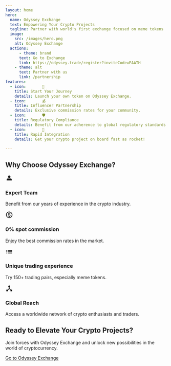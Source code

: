 ```yaml
---
layout: home
hero:
  name: Odyssey Exchange
  text: Empowering Your Crypto Projects
  tagline: Partner with world's first exchange focused on meme tokens
  image:
    src: /images/hero.png
    alt: Odyssey Exchange
  actions:
      - theme: brand
      text: Go to Exchange
      link: https://odyssey.trade/register?inviteCode=EAATH
    - theme: alt
      text: Partner with us
      link: /partnership
features:
  - icon:       💎
    title: Start Your Journey
    details: Launch your own token on Odyssey Exchange.
  - icon:       💰
    title: Influencer Partnership
    details: Exclusive commission rates for your community.
  - icon:       🛡️
    title: Regulatory Compliance
    details: Benefit from our adherence to global regulatory standards.
  - icon:       🚀
    title: Rapid Integration
    details: Get your crypto project on board fast as rocket!
    
---
```


<div class="why-choose-section">
  <h2>Why Choose Odyssey Exchange?</h2>
  <div class="feature-grid">
    <div class="feature-item">
      <div class="feature-icon">
        <svg xmlns="http://www.w3.org/2000/svg" viewBox="0 0 24 24" fill="currentColor" width="24" height="24">
          <path d="M12 11.25a3.75 3.75 0 100-7.5 3.75 3.75 0 000 7.5zM8 13a4 4 0 00-4 4v2h16v-2a4 4 0 00-4-4H8z"/>
        </svg>
      </div>
      <h3>Expert Team</h3>
      <p>Benefit from our years of experience in the crypto industry.</p>
    </div>
    <div class="feature-item">
      <div class="feature-icon">
        <svg xmlns="http://www.w3.org/2000/svg" viewBox="0 0 24 24" fill="currentColor" width="24" height="24">
          <path d="M12 2C6.48 2 2 6.48 2 12s4.48 10 10 10 10-4.48 10-10S17.52 2 12 2zm0 18c-4.41 0-8-3.59-8-8s3.59-8 8-8 8 3.59 8 8-3.59 8-8 8zm.31-8.86c-1.77-.45-2.34-.94-2.34-1.67 0-.84.79-1.43 2.1-1.43 1.38 0 1.9.66 1.94 1.64h1.71c-.05-1.34-.87-2.57-2.49-2.97V5H10.9v1.69c-1.51.32-2.72 1.3-2.72 2.81 0 1.79 1.49 2.69 3.66 3.21 1.95.46 2.34 1.15 2.34 1.87 0 .53-.39 1.39-2.1 1.39-1.6 0-2.23-.72-2.32-1.64H8.04c.1 1.7 1.36 2.66 2.86 2.97V19h2.34v-1.67c1.52-.29 2.72-1.16 2.73-2.77-.01-2.2-1.9-2.96-3.66-3.42z"/>
        </svg>
      </div>
      <h3>0% spot commission</h3>
      <p>Enjoy the best commission rates in the market.</p>
    </div>
    <div class="feature-item">
      <div class="feature-icon">
        <svg xmlns="http://www.w3.org/2000/svg" viewBox="0 0 24 24" fill="currentColor" width="24" height="24">
          <path d="M3 13h2v-2H3v2zm0 4h2v-2H3v2zm0-8h2V7H3v2zm4 4h14v-2H7v2zm0 4h14v-2H7v2zM7 7v2h14V7H7zm-4 6h2v-2H3v2zm0 4h2v-2H3v2zm0-8h2V7H3v2zm4 4h14v-2H7v2zm0 4h14v-2H7v2zM7 7v2h14V7H7z"/>
        </svg>
      </div>
      <h3>Unique trading experience</h3>
      <p>Try 150+ trading pairs, especially meme tokens.</p>
    </div>
    <div class="feature-item">
      <div class="feature-icon">
        <svg xmlns="http://www.w3.org/2000/svg" viewBox="0 0 24 24" fill="currentColor" width="24" height="24">
          <path d="M17 16l-4-4V8.82C14.16 8.4 15 7.3 15 6c0-1.66-1.34-3-3-3S9 4.34 9 6c0 1.3.84 2.4 2 2.82V12l-4 4H3v5h5v-3.05l4-4.2 4 4.2V21h5v-5h-4z"/>
        </svg>
      </div>
      <h3>Global Reach</h3>
      <p>Access a worldwide network of crypto enthusiasts and traders.</p>
    </div>
  </div>
</div>

<TestimonialSlider />

<div class="cta-section">
  <h2>Ready to Elevate Your Crypto Projects?</h2>
  <p>Join forces with Odyssey Exchange and unlock new possibilities in the world of cryptocurrency.</p>
  <a href="https://odyssey.trade/register?inviteCode=EAATH" target="_blank" rel="noopener noreferrer" class="cta-button">Go to Odyssey Exchange</a>
</div>
